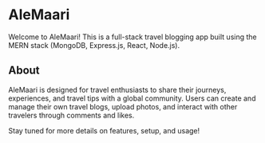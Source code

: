 # AleMaari

Welcome to AleMaari! This is a full-stack travel blogging app built using the MERN stack (MongoDB, Express.js, React, Node.js).

## About

AleMaari is designed for travel enthusiasts to share their journeys, experiences, and travel tips with a global community. Users can create and manage their own travel blogs, upload photos, and interact with other travelers through comments and likes.

Stay tuned for more details on features, setup, and usage!